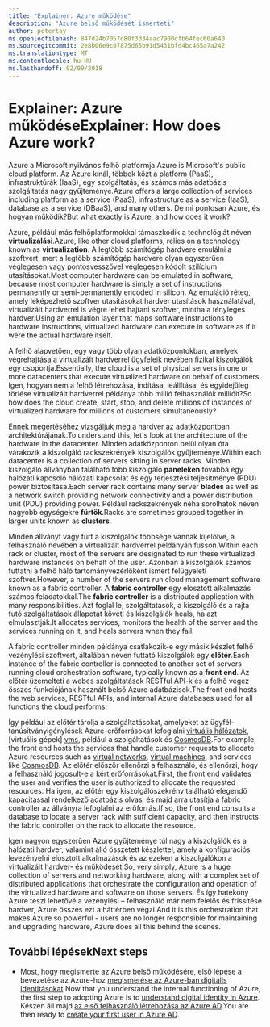 ```yaml
---
title: "Explainer: Azure működése"
description: "Azure belső működését ismerteti"
author: petertay
ms.openlocfilehash: 847d24b7057d80f3d34aac7900cfb64fec60a640
ms.sourcegitcommit: 2e8b06e9c07875d65b91d5431bfd4bc465a7a242
ms.translationtype: MT
ms.contentlocale: hu-HU
ms.lasthandoff: 02/09/2018
---
```

# <a name="explainer-how-does-azure-work"></a><span data-ttu-id="68a66-103">Explainer: Azure működése</span><span class="sxs-lookup"><span data-stu-id="68a66-103">Explainer: How does Azure work?</span></span>

<span data-ttu-id="68a66-104">Azure a Microsoft nyilvános felhő platformja.</span><span class="sxs-lookup"><span data-stu-id="68a66-104">Azure is Microsoft's public cloud platform.</span></span> <span data-ttu-id="68a66-105">Az Azure kínál, többek közt a platform (PaaS), infrastruktúrák (IaaS), egy szolgáltatás, és számos más adatbázis szolgáltatás nagy gyűjteménye.</span><span class="sxs-lookup"><span data-stu-id="68a66-105">Azure offers a large collection of services including platform as a service (PaaS), infrastructure as a service (IaaS), database as a service (DBaaS), and many others.</span></span> <span data-ttu-id="68a66-106">De mi pontosan Azure, és hogyan működik?</span><span class="sxs-lookup"><span data-stu-id="68a66-106">But what exactly is Azure, and how does it work?</span></span>

<span data-ttu-id="68a66-107">Azure, például más felhőplatformokkal támaszkodik a technológiát néven **virtualizálási**.</span><span class="sxs-lookup"><span data-stu-id="68a66-107">Azure, like other cloud platforms, relies on a technology known as **virtualization**.</span></span> <span data-ttu-id="68a66-108">A legtöbb számítógép hardvere emulálni a szoftvert, mert a legtöbb számítógép hardvere olyan egyszerűen véglegesen vagy pontosvesszővel véglegesen kódolt szilícium utasításokat.</span><span class="sxs-lookup"><span data-stu-id="68a66-108">Most computer hardware can be emulated in software, because most computer hardware is simply a set of instructions permanently or semi-permanently encoded in silicon.</span></span> <span data-ttu-id="68a66-109">Az emuláció réteg, amely leképezhető szoftver utasításokat hardver utasítások használatával, virtualizált hardverrel is végre lehet hajtani szoftver, mintha a tényleges hardver.</span><span class="sxs-lookup"><span data-stu-id="68a66-109">Using an emulation layer that maps software instructions to hardware instructions, virtualized hardware can execute in software as if it were the actual hardware itself.</span></span>

<span data-ttu-id="68a66-110">A felhő alapvetően, egy vagy több olyan adatközpontokban, amelyek végrehajtása a virtualizált hardverrel ügyfeleik nevében fizikai kiszolgálók egy csoportja.</span><span class="sxs-lookup"><span data-stu-id="68a66-110">Essentially, the cloud is a set of physical servers in one or more datacenters that execute virtualized hardware on behalf of customers.</span></span> <span data-ttu-id="68a66-111">Igen, hogyan nem a felhő létrehozása, indítása, leállítása, és egyidejűleg törlése virtualizált hardverrel példánya több millió felhasználók millióit?</span><span class="sxs-lookup"><span data-stu-id="68a66-111">So how does the cloud create, start, stop, and delete millions of instances of virtualized hardware for millions of customers simultaneously?</span></span>

<span data-ttu-id="68a66-112">Ennek megértéséhez vizsgáljuk meg a hardver az adatközpontban architektúrájának.</span><span class="sxs-lookup"><span data-stu-id="68a66-112">To understand this, let's look at the architecture of the hardware in the datacenter.</span></span>  <span data-ttu-id="68a66-113">Minden adatközponton belül olyan óta várakozik a kiszolgáló rackszekrények kiszolgálók gyűjteménye.</span><span class="sxs-lookup"><span data-stu-id="68a66-113">Within each datacenter is a collection of servers sitting in server racks.</span></span> <span data-ttu-id="68a66-114">Minden kiszolgáló állványban található több kiszolgáló **paneleken** továbbá egy hálózati kapcsoló hálózati kapcsolat és egy terjesztési teljesítménye (PDU) power biztosítása.</span><span class="sxs-lookup"><span data-stu-id="68a66-114">Each server rack contains many server **blades** as well as a network switch providing network connectivity and a power distribution unit (PDU) providing power.</span></span> <span data-ttu-id="68a66-115">Például rackszekrények néha sorolhatók néven nagyobb egységekre **fürtök**.</span><span class="sxs-lookup"><span data-stu-id="68a66-115">Racks are sometimes grouped together in larger units known as **clusters**.</span></span> 

<span data-ttu-id="68a66-116">Minden állványt vagy fürt a kiszolgálók többsége vannak kijelölve, a felhasználó nevében a virtualizált hardverrel példányán fusson.</span><span class="sxs-lookup"><span data-stu-id="68a66-116">Within each rack or cluster, most of the servers are designated to run these virtualized hardware instances on behalf of the user.</span></span> <span data-ttu-id="68a66-117">Azonban a kiszolgálók számos futtatni a felhő háló tartományvezérlőként ismert felügyeleti szoftver.</span><span class="sxs-lookup"><span data-stu-id="68a66-117">However, a number of the servers run cloud management software known as a fabric controller.</span></span> <span data-ttu-id="68a66-118">A **fabric controller** egy elosztott alkalmazás számos feladatokkal.</span><span class="sxs-lookup"><span data-stu-id="68a66-118">The **fabric controller** is a distributed application with many responsibilities.</span></span> <span data-ttu-id="68a66-119">Azt foglal le, szolgáltatások, a kiszolgáló és a rajta futó szolgáltatások állapotát követi és kiszolgálók heals, ha azt elmulasztják.</span><span class="sxs-lookup"><span data-stu-id="68a66-119">It allocates services, monitors the health of the server and the services running on it, and heals servers when they fail.</span></span>

<span data-ttu-id="68a66-120">A fabric controller minden példánya csatlakozik-e egy másik készlet felhő vezénylési szoftvert, általában néven futtató kiszolgálók egy **előtér**.</span><span class="sxs-lookup"><span data-stu-id="68a66-120">Each instance of the fabric controller is connected to another set of servers running cloud orchestration software, typically known as a **front end**.</span></span> <span data-ttu-id="68a66-121">Az előtér üzemelteti a webes szolgáltatások RESTful API-k és a felhő végez összes funkciójának használt belső Azure adatbázisok.</span><span class="sxs-lookup"><span data-stu-id="68a66-121">The front end hosts the web services, RESTful APIs, and internal Azure databases used for all functions the cloud performs.</span></span> 

<span data-ttu-id="68a66-122">Így például az előtér tárolja a szolgáltatásokat, amelyeket az ügyfél-tanúsítványigénylések Azure-erőforrásokat lefoglalni [virtuális hálózatok][vnet], [virtuális gépek] [ vms], például a szolgáltatások és [CosmosDB].</span><span class="sxs-lookup"><span data-stu-id="68a66-122">For example, the front end hosts the services that handle customer requests to allocate Azure resources such as [virtual networks][vnet], [virtual machines][vms], and services like [CosmosDB].</span></span> <span data-ttu-id="68a66-123">Az előtér először ellenőrzi a felhasználó, és ellenőrzi, hogy a felhasználó jogosult-e a kért erőforrásokat.</span><span class="sxs-lookup"><span data-stu-id="68a66-123">First, the front end validates the user and verifies the user is authorized to allocate the requested resources.</span></span> <span data-ttu-id="68a66-124">Ha igen, az előtér egy kiszolgálószekrény található elegendő kapacitással rendelkező adatbázis olvas, és majd arra utasítja a fabric controller az állványra lefoglalni az erőforrás.</span><span class="sxs-lookup"><span data-stu-id="68a66-124">If so, the front end consults a database to locate a server rack with sufficient capacity, and then instructs the fabric controller on the rack to allocate the resource.</span></span>

<span data-ttu-id="68a66-125">Igen nagyon egyszerűen Azure gyűjteménye túl nagy a kiszolgálók és a hálózati hardver, valamint álló összetett készlettel, amely a konfigurációs levezényelni elosztott alkalmazások és az ezeken a kiszolgálókon a virtualizált hardver- és működését.</span><span class="sxs-lookup"><span data-stu-id="68a66-125">So, very simply, Azure is a huge collection of servers and networking hardware, along with a complex set of distributed applications that orchestrate the configuration and operation of the virtualized hardware and software on those servers.</span></span> <span data-ttu-id="68a66-126">És így hatékony Azure teszi lehetővé a vezénylési – felhasználó már nem felelős és frissítése hardver, Azure összes ezt a háttérben végzi.</span><span class="sxs-lookup"><span data-stu-id="68a66-126">And it is this orchestration that makes Azure so powerful - users are no longer responsible for maintaining and upgrading hardware, Azure does all this behind the scenes.</span></span> 

## <a name="next-steps"></a><span data-ttu-id="68a66-127">További lépések</span><span class="sxs-lookup"><span data-stu-id="68a66-127">Next steps</span></span>

* <span data-ttu-id="68a66-128">Most, hogy megismerte az Azure belső működésére, első lépése a bevezetése az Azure-hoz [megismerése az Azure-ban digitális identitásokat](tenant-explainer.md).</span><span class="sxs-lookup"><span data-stu-id="68a66-128">Now that you understand the internal functioning of Azure, the first step to adopting Azure is to [understand digital identity in Azure](tenant-explainer.md).</span></span> <span data-ttu-id="68a66-129">Készen áll majd [az első felhasználó létrehozása az Azure AD][docs-add-users-to-aad].</span><span class="sxs-lookup"><span data-stu-id="68a66-129">You are then ready to [create your first user in Azure AD][docs-add-users-to-aad].</span></span>

<!-- Links -->

[cosmosdb]: /azure/cosmos-db/introduction
[docs-add-users-to-aad]: /azure/active-directory/add-users-azure-active-directory?toc=/azure/architecture/cloud-adoption-guide/toc.json
[vms]: /azure/virtual-machines/
[vnet]: /azure/virtual-network/virtual-networks-overview